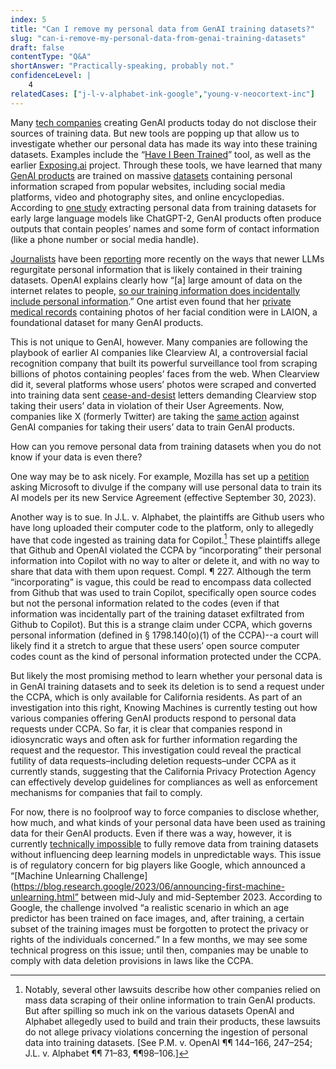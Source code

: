 ```yaml
---
index: 5
title: "Can I remove my personal data from GenAI training datasets?"
slug: "can-i-remove-my-personal-data-from-genai-training-datasets"
draft: false
contentType: "Q&A"
shortAnswer: "Practically-speaking, probably not."
confidenceLevel: |
    4
relatedCases: ["j-l-v-alphabet-ink-google","young-v-neocortext-inc"]
---
```

Many [tech companies](https://www.zdnet.com/article/with-gpt-4-openai-opts-for-secrecy-versus-disclosure/) creating GenAI products today do not disclose their sources of training data. But new tools are popping up that allow us to investigate whether our personal data has made its way into these training datasets. Examples include the “[Have I Been Trained](https://arstechnica.com/information-technology/2022/09/have-ai-image-generators-assimilated-your-art-new-tool-lets-you-check/)” tool, as well as the earlier [Exposing.ai](https://exposing.ai/) project. Through these tools, we have learned that many [GenAI products](https://www.wired.com/story/the-generative-ai-search-race-has-a-dirty-secret/) are trained on massive [datasets](https://waxy.org/2022/09/ai-data-laundering-how-academic-and-nonprofit-researchers-shield-tech-companies-from-accountability/) containing personal information scraped from popular websites, including social media platforms, video and photography sites, and online encyclopedias. According to [one study](https://arxiv.org/pdf/2012.07805.pdf) extracting personal data from training datasets for early large language models like ChatGPT-2, GenAI products often produce outputs that contain peoples’ names and some form of contact information (like a phone number or social media handle). 

[Journalists](https://www.technologyreview.com/2022/08/31/1058800/what-does-gpt-3-know-about-me/) have been [reporting](https://www.vox.com/technology/2023/7/27/23808499/ai-openai-google-meta-data-privacy-nope) more recently on the ways that newer LLMs regurgitate personal information that is likely contained in their training datasets. OpenAI explains clearly how “[a] large amount of data on the internet relates to people, [so our training information does incidentally include personal information](https://help.openai.com/en/articles/7842364-how-chatgpt-and-our-language-models-are-developed).” One artist even found that her [private medical records](https://arstechnica.com/information-technology/2022/09/artist-finds-private-medical-record-photos-in-popular-ai-training-data-set/) containing photos of her facial condition were in LAION, a foundational dataset for many GenAI products.

This is not unique to GenAI, however. Many companies are following the playbook of earlier AI companies like Clearview AI, a controversial facial recognition company that built its powerful surveillance tool from scraping billions of photos containing peoples’ faces from the web. When Clearview did it, several platforms whose users’ photos were scraped and converted into training data sent [cease-and-desist](https://jolt.law.harvard.edu/digest/clearview-ai-responds-to-cease-and-desist-letters-by-claiming-first-amendment-right-to-publicly-available-data) letters demanding Clearview stop taking their users’ data in violation of their User Agreements. Now, companies like X (formerly Twitter) are taking the [same action](https://www.nytimes.com/2023/05/18/technology/twitter-microsoft-misusing-data.html) against GenAI companies for taking their users’ data to train GenAI products. 

How can you remove personal data from training datasets when you do not know if your data is even there? 

One way may be to ask nicely. For example, Mozilla has set up a [petition](https://foundation.mozilla.org/en/campaigns/microsoft-ai/) asking Microsoft to divulge if the company will use personal data to train its AI models per its new Service Agreement (effective September 30, 2023). 

Another way is to sue. In J.L. v. Alphabet, the plaintiffs are Github users who have long uploaded their computer code to the platform, only to allegedly have that code ingested as training data for Copilot.[^1] These plaintiffs allege that Github and OpenAI violated the CCPA by “incorporating” their personal information into Copilot with no way to alter or delete it, and with no way to share that data with them upon request. Compl. ¶ 227. Although the term “incorporating” is vague, this could be read to encompass data collected from Github that was used to train Copilot, specifically open source codes but not the personal information related to the codes (even if that information was incidentally part of the training dataset exfiltrated from Github to Copilot). But this is a strange claim under CCPA, which governs personal information (defined in § 1798.140(o)(1) of the CCPA)--a court will likely find it a stretch to argue that these users’ open source computer codes count as the kind of personal information protected under the CCPA. 

But likely the most promising method to learn whether your personal data is in GenAI training datasets and to seek its deletion is to send a request under the CCPA, which is only available for California residents. As part of an investigation into this right, Knowing Machines is currently testing out how various companies offering GenAI products respond to personal data requests under CCPA. So far, it is clear that companies respond in idiosyncratic ways and often ask for further information regarding the request and the requestor. This investigation could reveal the practical futility of data requests–including deletion requests–under CCPA as it currently stands, suggesting that the California Privacy Protection Agency can effectively develop guidelines for compliances as well as enforcement mechanisms for companies that fail to comply. 

For now, there is no foolproof way to force companies to disclose whether, how much, and what kinds of your personal data have been used as training data for their GenAI products. Even if there was a way, however, it is currently [technically impossible](https://arxiv.org/pdf/1912.03817.pdf) to fully remove data from training datasets without influencing deep learning models in unpredictable ways. This issue is of regulatory concern for big players like Google, which announced a “[Machine Unlearning Challenge](https://blog.research.google/2023/06/announcing-first-machine-unlearning.html” between mid-July and mid-September 2023. According to Google, the challenge involved “a realistic scenario in which an age predictor has been trained on face images, and, after training, a certain subset of the training images must be forgotten to protect the privacy or rights of the individuals concerned.” In a few months, we may see some technical progress on this issue; until then, companies may be unable to comply with data deletion provisions in laws like the CCPA. 

[^1]: Notably, several other lawsuits describe how other companies relied on mass data scraping of their online information to train GenAI products. But after spilling so much ink on the various datasets OpenAI and Alphabet allegedly used to build and train their products, these lawsuits do not allege privacy violations concerning the ingestion of personal data into training datasets. [See P.M. v. OpenAI ¶¶ 144–166, 247–254; J.L. v. Alphabet ¶¶ 71–83, ¶¶98–106.]